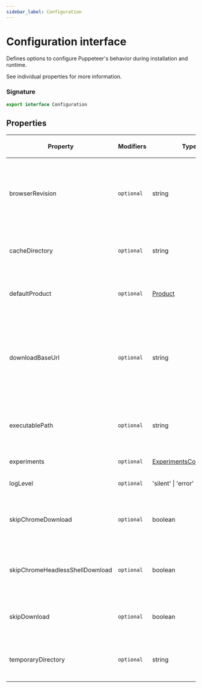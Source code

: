 ```yaml
---
sidebar_label: Configuration
---
```


# Configuration interface

Defines options to configure Puppeteer's behavior during installation and runtime.

See individual properties for more information.

### Signature

```typescript
export interface Configuration
```

## Properties

<table><thead><tr><th>

Property

</th><th>

Modifiers

</th><th>

Type

</th><th>

Description

</th><th>

Default

</th></tr></thead>
<tbody><tr><td>

<span id="browserrevision">browserRevision</span>

</td><td>

`optional`

</td><td>

string

</td><td>

Specifies a certain version of the browser you'd like Puppeteer to use.

Can be overridden by `PUPPETEER_BROWSER_REVISION`.

See [puppeteer.launch](./puppeteer.puppeteernode.launch.md) on how executable path is inferred.

</td><td>

The pinned browser version supported by the current Puppeteer version.

</td></tr>
<tr><td>

<span id="cachedirectory">cacheDirectory</span>

</td><td>

`optional`

</td><td>

string

</td><td>

Defines the directory to be used by Puppeteer for caching.

Can be overridden by `PUPPETEER_CACHE_DIR`.

</td><td>

`path.join(os.homedir(), '.cache', 'puppeteer')`

</td></tr>
<tr><td>

<span id="defaultproduct">defaultProduct</span>

</td><td>

`optional`

</td><td>

[Product](./puppeteer.product.md)

</td><td>

Specifies which browser you'd like Puppeteer to use.

Can be overridden by `PUPPETEER_PRODUCT`.

</td><td>

`chrome`

</td></tr>
<tr><td>

<span id="downloadbaseurl">downloadBaseUrl</span>

</td><td>

`optional`

</td><td>

string

</td><td>

Specifies the URL prefix that is used to download the browser.

Can be overridden by `PUPPETEER_DOWNLOAD_BASE_URL`.

**Remarks:**

This must include the protocol and may even need a path prefix.

</td><td>

Either https://storage.googleapis.com/chrome-for-testing-public or https://archive.mozilla.org/pub/firefox/nightly/latest-mozilla-central, depending on the product.

</td></tr>
<tr><td>

<span id="executablepath">executablePath</span>

</td><td>

`optional`

</td><td>

string

</td><td>

Specifies an executable path to be used in [puppeteer.launch](./puppeteer.puppeteernode.launch.md).

Can be overridden by `PUPPETEER_EXECUTABLE_PATH`.

</td><td>

**Auto-computed.**

</td></tr>
<tr><td>

<span id="experiments">experiments</span>

</td><td>

`optional`

</td><td>

[ExperimentsConfiguration](./puppeteer.experimentsconfiguration.md)

</td><td>

Defines experimental options for Puppeteer.

</td><td>

</td></tr>
<tr><td>

<span id="loglevel">logLevel</span>

</td><td>

`optional`

</td><td>

'silent' \| 'error' \| 'warn'

</td><td>

Tells Puppeteer to log at the given level.

</td><td>

`warn`

</td></tr>
<tr><td>

<span id="skipchromedownload">skipChromeDownload</span>

</td><td>

`optional`

</td><td>

boolean

</td><td>

Tells Puppeteer to not Chrome download during installation.

Can be overridden by `PUPPETEER_SKIP_CHROME_DOWNLOAD`.

</td><td>

</td></tr>
<tr><td>

<span id="skipchromeheadlessshelldownload">skipChromeHeadlessShellDownload</span>

</td><td>

`optional`

</td><td>

boolean

</td><td>

Tells Puppeteer to not chrome-headless-shell download during installation.

Can be overridden by `PUPPETEER_SKIP_CHROME_HEADLESS_SHELL_DOWNLOAD`.

</td><td>

</td></tr>
<tr><td>

<span id="skipdownload">skipDownload</span>

</td><td>

`optional`

</td><td>

boolean

</td><td>

Tells Puppeteer to not download during installation.

Can be overridden by `PUPPETEER_SKIP_DOWNLOAD`.

</td><td>

</td></tr>
<tr><td>

<span id="temporarydirectory">temporaryDirectory</span>

</td><td>

`optional`

</td><td>

string

</td><td>

Defines the directory to be used by Puppeteer for creating temporary files.

Can be overridden by `PUPPETEER_TMP_DIR`.

</td><td>

`os.tmpdir()`

</td></tr>
</tbody></table>
